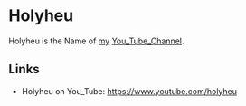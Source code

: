 # Holyheu

Holyheu is the Name of [my](0.md) [You_Tube_Channel](190000003.md ).

## Links

- Holyheu on You_Tube: https://www.youtube.com/holyheu
